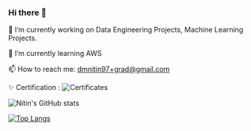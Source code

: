 ### Hi there 👋

 🔭 I’m currently working on Data Engineering Projects, Machine Learning Projects.
 
 🌱 I’m currently learning AWS
 
 📫 How to reach me: dmnitin97+grad@gmail.com

 ✨ Certification : ![Certificates](https://github.com/NITIN0601/Certifications)
 
 
 ![Nitin's GitHub stats](https://github-readme-stats.vercel.app/api?username=NITIN0601&theme=dark&show_icons=true)
 
 [![Top Langs](https://github-readme-stats.vercel.app/api/top-langs/?username=NITIN0601&layout=pie&theme=dark&show_icons=true)](https://github.com/NITIN0601)
 
<!--
**NITIN0601/NITIN0601** is a ✨ _special_ ✨ repository because its `README.md` (this file) appears on your GitHub profile.

Here are some ideas to get you started:


- 👯 I’m looking to collaborate on ...
- 🤔 I’m looking for help with ...
- 💬 Ask me about ...

- 😄 Pronouns: ...
- ⚡ Fun fact: ...



